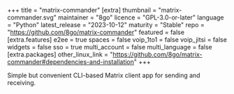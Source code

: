 +++
title = "matrix-commander"
[extra]
thumbnail = "matrix-commander.svg"
maintainer = "8go"
licence = "GPL-3.0-or-later"
language = "Python"
latest_release = "2023-10-12"
maturity = "Stable"
repo = "https://github.com/8go/matrix-commander"
featured = false
[extra.features]
e2ee = true
spaces = false
voip_1to1 = false
voip_jitsi = false
widgets = false
sso = true
multi_account = false
multi_language = false
[extra.packages]
other_linux_link = "https://github.com/8go/matrix-commander#dependencies-and-installation"
+++

Simple but convenient CLI-based Matrix client app for sending and receiving.
